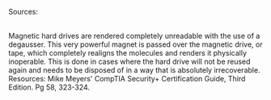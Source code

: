Sources:

\
Magnetic hard drives are rendered completely unreadable with the use of a degausser. This very powerful magnet is passed over the magnetic drive, or tape, which completely realigns the molecules and renders it physically inoperable. This is done in cases where the hard drive will not be reused again and needs to be disposed of in a way that is absolutely irrecoverable.
\
Resources:
Mike Meyers' CompTIA Security+ Certification Guide, Third Edition. Pg 58, 323-324.
